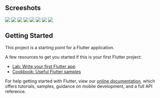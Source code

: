 ## Screeshots

<img src="screenshots/init.png">
<img src="screenshots/basic.png">
<img src="screenshots/basic2.png">
<img src="screenshots/basic3.png">
<img src="screenshots/basic_land.png">
<img src="screenshots/basic_land2.png">
<img src="screenshots/basic_land3.png">
<img src="screenshots/history.png">

## Getting Started

This project is a starting point for a Flutter application.

A few resources to get you started if this is your first Flutter project:

- [Lab: Write your first Flutter app](https://flutter.dev/docs/get-started/codelab)
- [Cookbook: Useful Flutter samples](https://flutter.dev/docs/cookbook)

For help getting started with Flutter, view our
[online documentation](https://flutter.dev/docs), which offers tutorials,
samples, guidance on mobile development, and a full API reference.

